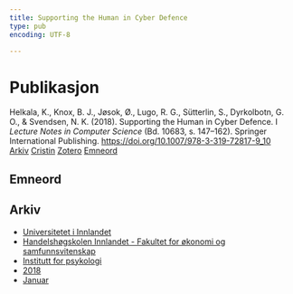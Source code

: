 ```yaml
---
title: Supporting the Human in Cyber Defence
type: pub
encoding: UTF-8

---
```

<h1>Publikasjon</h1>
<article id="csl-bib-container-3WX9RKHQ" class="csl-bib-container">
  <div class="csl-bib-body"> <div class="csl-entry">Helkala, K., Knox, B. J., Jøsok, Ø., Lugo, R. G., Sütterlin, S., Dyrkolbotn, G. O., &#38; Svendsen, N. K. (2018). Supporting the Human in Cyber Defence. I <i>Lecture Notes in Computer Science</i> (Bd. 10683, s. 147–162). Springer International Publishing. <a href="https://doi.org/10.1007/978-3-319-72817-9_10">https://doi.org/10.1007/978-3-319-72817-9_10</a></div> </div>
  <div class="csl-bib-buttons">
    <a href="#taxonomy-article-3WX9RKHQ" alt="archive" class="csl-bib-button">Arkiv</a>
    <a href="https://app.cristin.no/results/show.jsf?id=1543522" alt="Cristin" class="csl-bib-button">Cristin</a>
    <a href="http://zotero.org/groups/5881554/items/3WX9RKHQ" alt="Zotero" class="csl-bib-button">Zotero</a>
    <a href="#keywords-article-3WX9RKHQ" alt="keywords" class="csl-bib-button">Emneord</a>
  </div>
  <div id="csl-bib-meta-container-3WX9RKHQ"></div>
</article>
<div id="csl-bib-meta-3WX9RKHQ" class="csl-bib-meta">
  <article id="keywords-article-3WX9RKHQ" class="keywords-article">
    <h1>Emneord</h1>
    
  </article>
  <article id="taxonomy-article-3WX9RKHQ" class="taxonomy-article">
    <h1>Arkiv</h1>
    <ul>
      <li><a href="{{< params subfolder >}}nn/archive/?key=3DCRN523">Universitetet i Innlandet</a></li>
      <li><a href="{{< params subfolder >}}nn/archive/?key=DU8Q9LN9">Handelshøgskolen Innlandet - Fakultet for økonomi og samfunnsvitenskap</a></li>
      <li><a href="{{< params subfolder >}}nn/archive/?key=KTD9NXA8">Institutt for psykologi</a></li>
      <li><a href="{{< params subfolder >}}nn/archive/?key=EQ5YLBRL">2018</a></li>
      <li><a href="{{< params subfolder >}}nn/archive/?key=EFW5C4KD">Januar</a></li>
    </ul>
  </article>
</div>
